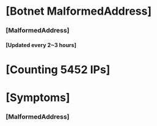 # [Botnet MalformedAddress]
### [MalformedAddress]
#### [Updated every 2~3 hours]

# [Counting 5452 IPs]

# [Symptoms] 
###   [MalformedAddress]
